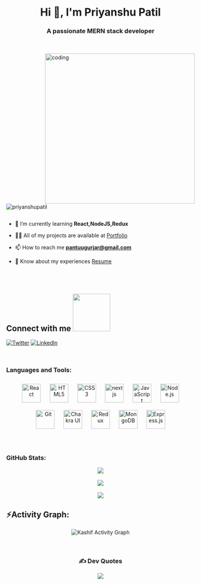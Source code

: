 <h1 align="center">Hi 👋, I'm Priyanshu Patil</h1>
<h3 align="center">A passionate MERN stack developer</h3>
</br>
</br>
<img align="right" alt="coding" width="400px"  src="https://camo.githubusercontent.com/c1dcb74cc1c1835b1d716f5051499a2814c683c806b15f04b0eba492863703e9/68747470733a2f2f63646e2e6472696262626c652e636f6d2f75736572732f3733303730332f73637265656e73686f74732f363538313234332f6176656e746f2e676966" />
<p align="left"> <img src="https://komarev.com/ghpvc/?username=priyanshupatil&label=Profile%20views&color=0e75b6&style=flat" alt="priyanshupatil" /> </p>
<p align="left"> <a href="https://twitter.com/" target="blank"><img src="https://img.shields.io/twitter/follow/?logo=twitter&style=for-the-badge" alt="" /></a> </p>

- 🌱 I’m currently learning **React,NodeJS,Redux**

- 👨‍💻 All of my projects are available at  <a href="https://drive.google.com/file/d/1BJEbGf9EUvbjV5OwCTlqJqKcSgVc_MlD/view?usp=sharing](https://priyanshupatil.github.io/)" target="_blank">Portfolio</a>

- 📫 How to reach me **pantuugurjar@gmail.com**

- 📄 Know about my experiences 
 <a href="https://drive.google.com/file/d/1BJEbGf9EUvbjV5OwCTlqJqKcSgVc_MlD/view?usp=sharing" target="
_blank">Resume</a>
</br>
<br> 
<h2> Connect with me <img src='https://raw.githubusercontent.com/ShahriarShafin/ShahriarShafin/main/Assets/handshake.gif' width="100px"> </h2>

[![Twitter](https://img.shields.io/badge/Twitter-%231877F2.svg?logo=Twitter&logoColor=white)]([https://www.facebook.com/kashif.jamal.581](https://twitter.com/priyanshu2710_))
[![LinkedIn](https://img.shields.io/badge/LinkedIn-%230077B5.svg?logo=linkedin&logoColor=white)]([https://www.linkedin.com/in/kashif-jamal-290814242/](https://www.linkedin.com/in/priyanshu-patil/))

</br>
<h3 align="left">Languages and Tools: </h3>
<div align="center"> 
<a href="https://reactjs.org/" target="_blank"><img style="margin: 10px" src="https://profilinator.rishav.dev/skills-assets/react-original-wordmark.svg" alt="React" height="50" /></a>  
<a href="https://en.wikipedia.org/wiki/HTML5" target="_blank"><img style="margin: 10px" src="https://profilinator.rishav.dev/skills-assets/html5-original-wordmark.svg" alt="HTML5" height="50" /></a>  
<a href="https://www.w3schools.com/css/" target="_blank"><img style="margin: 10px" src="https://profilinator.rishav.dev/skills-assets/css3-original-wordmark.svg" alt="CSS3" height="50" /></a>  
<a href="https://nextjs.org/docs/getting-started/" target="_blank"><img style="margin: 10px" src="https://www.rlogical.com/wp-content/uploads/2021/08/Rlogical-Blog-Images-thumbnail.png" alt="nextjs" height="50" /></a>
<a href="https://www.javascript.com/" target="_blank"><img style="margin: 10px" src="https://profilinator.rishav.dev/skills-assets/javascript-original.svg" alt="JavaScript" height="50" /></a>  
<a href="https://nodejs.org/" target="_blank"><img style="margin: 10px" src="https://profilinator.rishav.dev/skills-assets/nodejs-original-wordmark.svg" alt="Node.js" height="50" /></a>   
<a href="https://github.com/" target="_blank"><img style="margin: 10px" src="https://profilinator.rishav.dev/skills-assets/git-scm-icon.svg" alt="Git" height="50" /></a>  
<a href="https://chakra-ui.com/" target="_blank"><img style="margin: 10px" src="https://profilinator.rishav.dev/skills-assets/chakraui.png" alt="Chakra UI" height="50" /></a>  
<a href="https://redux.js.org/" target="_blank"><img style="margin: 10px" src="https://profilinator.rishav.dev/skills-assets/redux-original.svg" alt="Redux" height="50" /></a>  
<a href="https://www.mongodb.com/" target="_blank"><img style="margin: 10px" src="https://profilinator.rishav.dev/skills-assets/mongodb-original-wordmark.svg" alt="MongoDB" height="50" /></a> 
 <a href="https://expressjs.com/" target="_blank"><img style="margin: 10px" src="https://profilinator.rishav.dev/skills-assets/express-original-wordmark.svg" alt="Express.js" height="50" /></a> 
</div>
<br/>  
</br>


<h3 align="left">GitHub Stats: </h3>
<div align="center">

![](https://github-readme-stats.vercel.app/api?username=priyanshupatil&theme=dark&hide_border=false&include_all_commits=false&count_private=false)<br/></br>
![](https://github-readme-streak-stats.herokuapp.com/?user=priyanshupatil&theme=dark&hide_border=false)<br/></br>
![](https://github-readme-stats.vercel.app/api/top-langs/?username=priyanshupatil&theme=dark&hide_border=false&include_all_commits=false&count_private=false&layout=compact)

 <h2 align="left">⚡Activity Graph:</h2>
  <a><img alt="Kashif Activity Graph" src="https://github-readme-activity-graph.cyclic.app/graph?username=priyanshupatil&theme=react-dark&hide_border=true" /></a>


<br> 

</br>
</br>

### ✍️ Dev Quotes
![](https://quotes-github-readme.vercel.app/api?type=horizontal&theme=radical)

</div>
